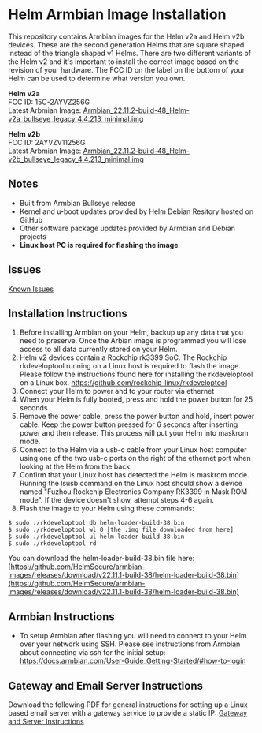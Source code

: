 # Helm Armbian Image Installation

This repository contains Armbian images for the Helm v2a and Helm v2b devices. These are the second generation Helms that are square shaped instead of the triangle shaped v1 Helms. There are two different variants of the Helm v2 and it's important to install the correct image based on the revision of your hardware. The FCC ID on the label on the bottom of your Helm can be used to determine what version you own.

**Helm v2a**\
FCC ID: 15C-2AYVZ256G\
Latest Arbmian Image: [Armbian_22.11.2-build-48_Helm-v2a_bullseye_legacy_4.4.213_minimal.img](https://github.com/HelmSecure/armbian-images/releases/download/v22.11.2-build-48/Armbian_22.11.2-build-48_Helm-v2a_bullseye_legacy_4.4.213_minimal.img)

**Helm v2b**\
FCC ID: 2AYVZV11256G\
Latest Arbmian Image: [Armbian_22.11.2-build-48_Helm-v2b_bullseye_legacy_4.4.213_minimal.img](https://github.com/HelmSecure/armbian-images/releases/download/v22.11.2-build-48/Armbian_22.11.2-build-48_Helm-v2b_bullseye_legacy_4.4.213_minimal.img)

## Notes
+ Built from Armbian Bullseye release
+ Kernel and u-boot updates provided by Helm Debian Resitory hosted on GitHub
+ Other software package updates provided by Armbian and Debian projects
+ **Linux host PC is required for flashing the image**

## Issues
[Known Issues](https://github.com/HelmSecure/armbian-images/issues)

## Installation Instructions
1. Before installing Armbian on your Helm, backup up any data that you need to preserve.  Once the Arbian image is programmed you will lose access to all data currently stored on your Helm.
2. Helm v2 devices contain a Rockchip rk3399 SoC.  The Rockchip rkdeveloptool running on a Linux host is required to flash the image.  Please follow the instructions found here for installing the rkdeveloptool on a Linux box.  https://github.com/rockchip-linux/rkdeveloptool
3. Connect your Helm to power and to your router via ethernet
4. When your Helm is fully booted, press and hold the power button for 25 seconds
5. Remove the power cable, press the power button and hold, insert power cable.  Keep the power button pressed for 6 seconds after inserting power and then release.  This process will put your Helm into maskrom mode.
6. Connect to the Helm via a usb-c cable from your Linux host computer using one of the two usb-c ports on the right of the ethernet port when looking at the Helm from the back.
7. Confirm that your Linux host has detected the Helm is maskrom mode.  Running the lsusb command on the Linux host should show a device named "Fuzhou Rockchip Electronics Company RK3399 in Mask ROM mode".  If the device doesn't show, attempt steps 4-6 again.
8. Flash the image to your Helm using these commands:

```
$ sudo ./rkdeveloptool db helm-loader-build-38.bin
$ sudo ./rkdeveloptool wl 0 [the .img file downloaded from here]
$ sudo ./rkdeveloptool ul helm-loader-build-38.bin
$ sudo ./rkdeveloptool rd
```
You can download the helm-loader-build-38.bin file here: [https://github.com/HelmSecure/armbian-images/releases/download/v22.11.1-build-38/helm-loader-build-38.bin](https://github.com/HelmSecure/armbian-images/releases/download/v22.11.1-build-38/helm-loader-build-38.bin)

## Armbian Instructions
+ To setup Armbian after flashing you will need to connect to your Helm over your network using SSH.  Please see instructions from Armbian about connecting via ssh for the initial setup: https://docs.armbian.com/User-Guide_Getting-Started/#how-to-login

## Gateway and Email Server Instructions 
Download the following PDF for general instructions for setting up a Linux based email server with a gateway service to provide a static IP:
[Gateway and Server Instructions](GatewayandServerInstructions-161222-2126-2.pdf)
